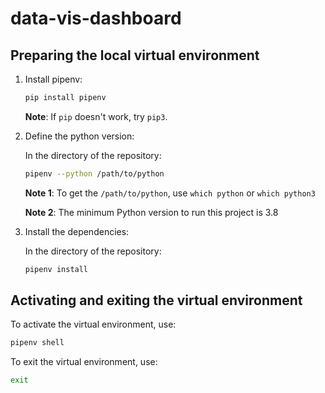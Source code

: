 # data-vis-dashboard

## Preparing the local virtual environment

1. Install pipenv:

    ```bash
    pip install pipenv
    ```

    **Note**: If `pip` doesn't work, try `pip3`.

2. Define the python version:

    In the directory of the repository:

    ```bash
    pipenv --python /path/to/python
    ```

    **Note 1**: To get the `/path/to/python`, use `which python` or `which python3`

    **Note 2**: The minimum Python version to run this project is 3.8

3. Install the dependencies:

    In the directory of the repository:

    ```bash
    pipenv install
    ```

## Activating and exiting the virtual environment

To activate the virtual environment, use:

```bash
pipenv shell
```

To exit the virtual environment, use:

```bash
exit
```
